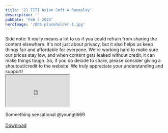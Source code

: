 ```yaml
---
title: '21.TITI Asian Soft A Raceplay'
description: ''
pubDate: 'Feb 3 2023'
heroImage: '/QOS-placeholder-1.jpg'
---
```

<div class="video_paragraph_header"> Side note: It really means a lot to us if you could refrain from sharing the content elsewhere. It's not just about privacy, but it also helps us keep things fair and affordable for everyone. We're working hard to make sure our prices stay low, and when content gets leaked without credit, it can make things tough. So, if you do decide to share, please consider giving a shoutout/credit to the website. We truly appreciate your understanding and support!</div>

<iframe src="https://drive.google.com/file/d/1H4-PrypkPzE-qf5gIV5nfZSf_qX0RUbO/preview" width="200" height="100" allow="autoplay" allowfullscreen="allowfullscreen"></iframe>

Someething sensational @youngtiti69
<br>
<br>
<a class="read_more" href="https://drive.google.com/file/d/1H4-PrypkPzE-qf5gIV5nfZSf_qX0RUbO/view?usp=sharing">Download</a>